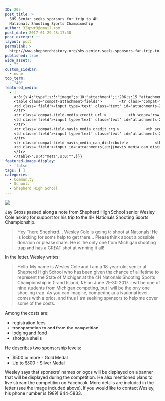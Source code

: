 ```yaml
---
ID: 205
post_title: >
  SHS Senior seeks sponsors for trip to 4H
  Nationals Shooting Sports Championship
author: 32bpwr3@gmail.com
post_date: 2017-01-29 18:17:38
post_excerpt: ""
layout: post
permalink: >
  http://www.shepherdhistory.org/shs-senior-seeks-sponsors-for-trip-to-4h-nationals-shooting-sports-championship/
published: true
wide_assets:
  - ""
custom_sidebar:
  - none
top_term:
  - "40"
featured_media:
  - |
    a:3:{s:4:"type";s:5:"image";s:10:"attachment";i:206;s:15:"attachment_data";a:33:{s:2:"id";i:206;s:5:"title";s:10:"word-image";s:8:"filename";s:14:"word-image.jpg";s:3:"url";s:72:"http://www.shepherdhistory.org/wp-content/uploads/2017/01/word-image.jpg";s:4:"link";s:124:"http://www.shepherdhistory.org/shs-senior-seeks-sponsors-for-trip-to-4h-nationals-shooting-sports-championship/word-image-6/";s:3:"alt";s:0:"";s:6:"author";s:1:"1";s:11:"description";s:0:"";s:7:"caption";s:0:"";s:4:"name";s:12:"word-image-6";s:6:"status";s:7:"inherit";s:10:"uploadedTo";i:205;s:4:"date";i:1485713673000;s:8:"modified";i:1485713673000;s:9:"menuOrder";i:0;s:4:"mime";s:10:"image/jpeg";s:4:"type";s:5:"image";s:7:"subtype";s:4:"jpeg";s:4:"icon";s:67:"http://www.shepherdhistory.org/wp-includes/images/media/default.png";s:13:"dateFormatted";s:16:"January 29, 2017";s:6:"nonces";a:3:{s:6:"update";s:10:"22947d5a54";s:6:"delete";s:10:"c9842f3bba";s:4:"edit";s:10:"4cb9f77627";}s:8:"editLink";s:69:"http://www.shepherdhistory.org/wp-admin/post.php?post=206&action=edit";s:4:"meta";b:0;s:10:"authorName";s:17:"32bpwr3@gmail.com";s:14:"uploadedToLink";s:69:"http://www.shepherdhistory.org/wp-admin/post.php?post=205&action=edit";s:15:"uploadedToTitle";s:79:"SHS Senior seeks sponsors for trip to 4H Nationals Shooting Sports Championship";s:15:"filesizeInBytes";i:122781;s:21:"filesizeHumanReadable";s:6:"120 KB";s:6:"height";i:960;s:5:"width";i:866;s:11:"orientation";s:8:"portrait";s:5:"sizes";a:4:{s:9:"thumbnail";a:4:{s:6:"height";i:140;s:5:"width";i:140;s:3:"url";s:80:"http://www.shepherdhistory.org/wp-content/uploads/2017/01/word-image-140x140.jpg";s:11:"orientation";s:9:"landscape";}s:6:"medium";a:4:{s:6:"height";i:372;s:5:"width";i:336;s:3:"url";s:80:"http://www.shepherdhistory.org/wp-content/uploads/2017/01/word-image-336x372.jpg";s:11:"orientation";s:8:"portrait";}s:5:"large";a:4:{s:6:"height";i:855;s:5:"width";i:771;s:3:"url";s:80:"http://www.shepherdhistory.org/wp-content/uploads/2017/01/word-image-771x855.jpg";s:11:"orientation";s:8:"portrait";}s:4:"full";a:4:{s:3:"url";s:72:"http://www.shepherdhistory.org/wp-content/uploads/2017/01/word-image.jpg";s:6:"height";i:960;s:5:"width";i:866;s:11:"orientation";s:8:"portrait";}}s:6:"compat";a:2:{s:4:"item";s:1710:"<input type="hidden" name="attachments[206][menu_order]" value="0" /><p class="media-types media-types-required-info">Required fields are marked <span class="required">*</span></p>
    <table class="compat-attachment-fields">		<tr class='compat-field-media_credit'>			<th scope='row' class='label'><label for='attachments-206-media_credit'><span class='alignleft'>Credit</span><br class='clear' /></label></th>
    <td class='field'><input type='text' class='text' id='attachments-206-media_credit' name='attachments[206][media_credit]' value=''  /></td>
    </tr>
    <tr class='compat-field-media_credit_url'>			<th scope='row' class='label'><label for='attachments-206-media_credit_url'><span class='alignleft'>Credit URL</span><br class='clear' /></label></th>
    <td class='field'><input type='text' class='text' id='attachments-206-media_credit_url' name='attachments[206][media_credit_url]' value=''  /></td>
    </tr>
    <tr class='compat-field-navis_media_credit_org'>			<th scope='row' class='label'><label for='attachments-206-navis_media_credit_org'><span class='alignleft'>Organization</span><br class='clear' /></label></th>
    <td class='field'><input type='text' class='text' id='attachments-206-navis_media_credit_org' name='attachments[206][navis_media_credit_org]' value=''  /></td>
    </tr>
    <tr class='compat-field-navis_media_can_distribute'>			<th scope='row' class='label'><label for='attachments-206-navis_media_can_distribute'><span class='alignleft'>Can<br />distribute?</span><br class='clear' /></label></th>
    <td class='field'><input id="attachments[206][navis_media_can_distribute]" name="attachments[206][navis_media_can_distribute]" type="checkbox" value="1"  /></td>
    </tr>
    </table>";s:4:"meta";s:0:"";}}}
featured-image-display:
  - 'false'
tags: [ ]
categories:
  - Community
  - Schools
  - Shepherd High School
---
```

<img class="wp-image-206" src="http://www.shepherdhistory.org/wp-content/uploads/2017/01/word-image.jpg" />

Jay Gross passed along a note from Shepherd High School senior Wesley Cole asking for support for his trip to the 4H Nationals Shooting Sports Championship.
<blockquote>Hey There Shepherd…
Wesley Cole is going to shoot at Nationals!
He is looking for some help to get there…
Please think about a possible donation or please share.
He is the only one from Michigan shooting trap and has a GREAT shot at winning it all!</blockquote>
In the letter, Wesley writes:
<blockquote>Hello. My name is Wesley Cole and I am a 18-year-old, senior at Shepherd High School who has been given the chance of a lifetime to represent the State of Michigan at the 4H Nationals Shooting Sports Championship in Grand Island, NE on June 25-30 2017. I will be one of nine students from Michigan competing, but I will be the only one shooting trap. As you can imagine, competing at a National level comes with a price, and thus I am seeking sponsors to help me cover some of the costs.</blockquote>
Among the costs are:
<ul>
 	<li>registration fees</li>
 	<li>transportation to and from the competition</li>
 	<li>lodging and food</li>
 	<li>shotgun shells</li>
</ul>
He describes two sponsorship levels:
<ul>
 	<li>$500 or more - Gold Medal</li>
 	<li>Up to $500 - Silver Medal</li>
</ul>
Wesley says that sponsors’ names or logos will be displayed on a banner that will be displayed during the competition. He also mentioned plans to live stream the competition on Facebook.
More details are included in the letter (see the image included above). If you would like to contact Wesley, his phone number is (989) 944-5833.